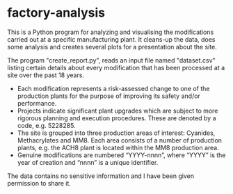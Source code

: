 # factory-analysis
This is a Python program for analyzing and visualising the modifications carried out
at a specific manufacturing plant. It cleans-up the data, does some analysis
and creates several plots for a presentation about the site.

The program "create_report.py", reads an input file named "dataset.csv" listing certain details 
about every modification that has been processed at a site over the past 18 years. 
- Each modification represents a risk-assessed change to one of the production plants
for the purpose of improving its safety and/or performance.
- Projects indicate significant plant upgrades which are subject to more rigorous
planning and execution procedures. These are denoted by a code, e.g. 5228285.
- The site is grouped into three production areas of interest: Cyanides, Methacrylates
and MM8. Each area consists of a number of production plants, e.g. the ACH8 plant is
located within the MM8 production area.
- Genuine modifications are numbered “YYYY-nnnn”, where “YYYY” is the year of
creation and “nnnn” is a unique identifier.

The data contains no sensitive information and I have been given permission to share it.
